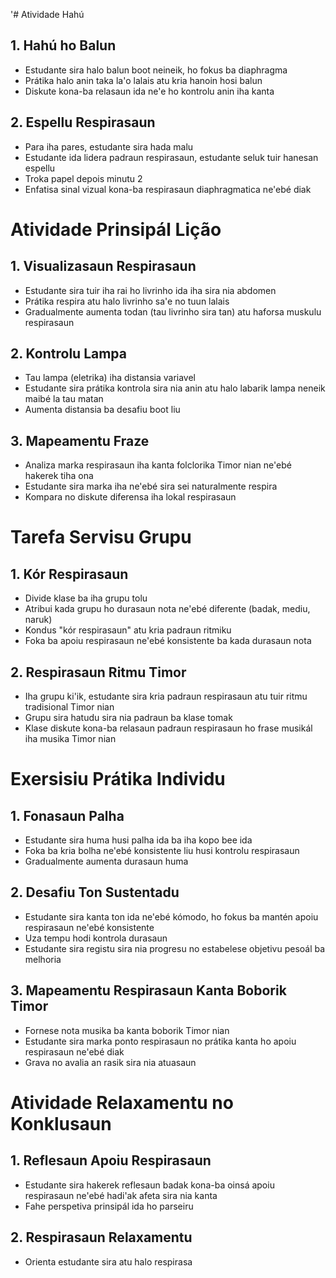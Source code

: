 '# Atividade Hahú
## 1. Hahú ho Balun
- Estudante sira halo balun boot neineik, ho fokus ba diaphragma
- Prátika halo anin taka la'o lalais atu kria hanoin hosi balun
- Diskute kona-ba relasaun ida ne'e ho kontrolu anin iha kanta
## 2. Espellu Respirasaun
- Para iha pares, estudante sira hada malu
- Estudante ida lidera padraun respirasaun, estudante seluk tuir hanesan espellu
- Troka papel depois minutu 2
- Enfatisa sinal vizual kona-ba respirasaun diaphragmatica ne'ebé diak
# Atividade Prinsipál Lição
## 1. Visualizasaun Respirasaun
- Estudante sira tuir iha rai ho livrinho ida iha sira nia abdomen
- Prátika respira atu halo livrinho sa'e no tuun lalais
- Gradualmente aumenta todan (tau livrinho sira tan) atu haforsa muskulu respirasaun
## 2. Kontrolu Lampa
- Tau lampa (eletrika) iha distansia variavel
- Estudante sira prátika kontrola sira nia anin atu halo labarik lampa neneik maibé la tau matan
- Aumenta distansia ba desafiu boot liu
## 3. Mapeamentu Fraze
- Analiza marka respirasaun iha kanta folclorika Timor nian ne'ebé hakerek tiha ona
- Estudante sira marka iha ne'ebé sira sei naturalmente respira
- Kompara no diskute diferensa iha lokal respirasaun
# Tarefa Servisu Grupu
## 1. Kór Respirasaun
- Divide klase ba iha grupu tolu
- Atribui kada grupu ho durasaun nota ne'ebé diferente (badak, mediu, naruk)
- Kondus "kór respirasaun" atu kria padraun ritmiku
- Foka ba apoiu respirasaun ne'ebé konsistente ba kada durasaun nota
## 2. Respirasaun Ritmu Timor
- Iha grupu ki'ik, estudante sira kria padraun respirasaun atu tuir ritmu tradisional Timor nian
- Grupu sira hatudu sira nia padraun ba klase tomak
- Klase diskute kona-ba relasaun padraun respirasaun ho frase musikál iha musika Timor nian
# Exersisiu Prátika Individu
## 1. Fonasaun Palha
- Estudante sira huma husi palha ida ba iha kopo bee ida
- Foka ba kria bolha ne'ebé konsistente liu husi kontrolu respirasaun
- Gradualmente aumenta durasaun huma
## 2. Desafiu Ton Sustentadu
- Estudante sira kanta ton ida ne'ebé kómodo, ho fokus ba mantén apoiu respirasaun ne'ebé konsistente
- Uza tempu hodi kontrola durasaun
- Estudante sira registu sira nia progresu no estabelese objetivu pesoál ba melhoria
## 3. Mapeamentu Respirasaun Kanta Boborik Timor
- Fornese nota musika ba kanta boborik Timor nian
- Estudante sira marka ponto respirasaun no prátika kanta ho apoiu respirasaun ne'ebé diak
- Grava no avalia an rasik sira nia atuasaun
# Atividade Relaxamentu no Konklusaun
## 1. Reflesaun Apoiu Respirasaun
- Estudante sira hakerek reflesaun badak kona-ba oinsá apoiu respirasaun ne'ebé hadi'ak afeta sira nia kanta
- Fahe perspetiva prinsipál ida ho parseiru
## 2. Respirasaun Relaxamentu
- Orienta estudante sira atu halo respirasa